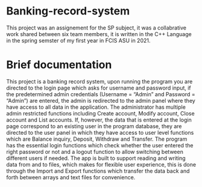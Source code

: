# Banking-record-system
This project was an assignement for the SP subject, it was a collabrative work shared between six team members, it is written in the C++ Language in the spring semster of my first year in FCIS ASU in 2021.

# Brief documentation
This project is a banking record system, upon running the program you are directed to the login page which asks for username and password input, if the predetermined admin credentials (Username = “Admin” and Password = “Admin”) are entered, the admin is redirected to the admin panel where they have access to all data in the application. The administrator has multiple admin restricted functions including Create account, Modify account, Close account and List accounts. If, however, the data that is entered at the login page correspond to an existing user in the program database, they are directed to the user panel in which they have access to user level functions which are Balance inquiry, Deposit, Withdraw and Transfer.
The program has the essential login functions which check whether the user entered the right password or not and a logout function to allow switching between different users if needed.
The app is built to support reading and writing data from and to files, which makes for flexible user experience, this is done through the Import and Export functions which transfer the data back and forth between arrays and text files for convenience.
